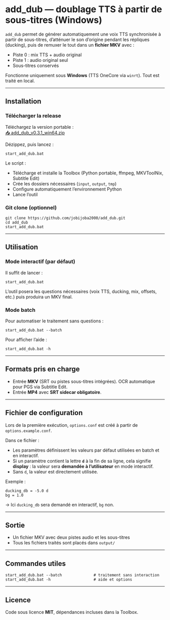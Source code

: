 # add_dub — doublage TTS à partir de sous-titres (Windows)

`add_dub` permet de générer automatiquement une voix TTS synchronisée à partir de sous-titres, d’atténuer le son d’origine pendant les répliques (ducking), puis de remuxer le tout dans un **fichier MKV** avec :
- Piste 0 : mix TTS + audio original
- Piste 1 : audio original seul
- Sous-titres conservés

Fonctionne uniquement sous **Windows** (TTS OneCore via `winrt`). Tout est traité en local.

---

## Installation

### Télécharger la release
Téléchargez la version portable :  
[📥 add_dub_v0.3.1_win64.zip](https://github.com/Jobijoba2000/add_dub/releases/download/v0.3.1/add_dub_v0.3.1_win64.zip)

Dézippez, puis lancez :

```
start_add_dub.bat
```

Le script :
- Télécharge et installe la Toolbox (Python portable, ffmpeg, MKVToolNix, Subtitle Edit)
- Crée les dossiers nécessaires (`input`, `output`, `tmp`)
- Configure automatiquement l’environnement Python
- Lance l’outil

### Git clone (optionnel)

```
git clone https://github.com/jobijoba2000/add_dub.git
cd add_dub
start_add_dub.bat
```

---

## Utilisation

### Mode interactif (par défaut)
Il suffit de lancer :
```
start_add_dub.bat
```
L’outil posera les questions nécessaires (voix TTS, ducking, mix, offsets, etc.) puis produira un MKV final.

### Mode batch
Pour automatiser le traitement sans questions :
```
start_add_dub.bat --batch
```
Pour afficher l’aide :
```
start_add_dub.bat -h
```

---

## Formats pris en charge
- Entrée **MKV** (SRT ou pistes sous-titres intégrées). OCR automatique pour PGS via Subtitle Edit.
- Entrée **MP4** avec **SRT sidecar obligatoire**.

---

## Fichier de configuration

Lors de la première exécution, `options.conf` est créé à partir de `options.example.conf`.

Dans ce fichier :
- Les paramètres définissent les valeurs par défaut utilisées en batch et en interactif.
- Si un paramètre contient la lettre **`d`** à la fin de sa ligne, cela signifie **display** : la valeur sera **demandée à l’utilisateur** en mode interactif.
- Sans `d`, la valeur est directement utilisée.

Exemple :
```
ducking_db = -5.0 d
bg = 1.0
```
→ Ici `ducking_db` sera demandé en interactif, `bg` non.

---

## Sortie

- Un fichier MKV avec deux pistes audio et les sous-titres
- Tous les fichiers traités sont placés dans `output/`

---

## Commandes utiles

```
start_add_dub.bat --batch              # traitement sans interaction
start_add_dub.bat -h                   # aide et options
```

---

## Licence

Code sous licence **MIT**, dépendances incluses dans la Toolbox.
